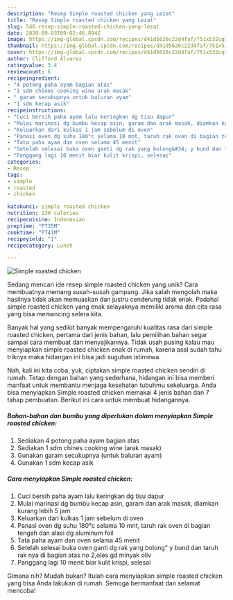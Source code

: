 ```yaml
---
description: "Resep Simple roasted chicken yang Lezat"
title: "Resep Simple roasted chicken yang Lezat"
slug: 546-resep-simple-roasted-chicken-yang-lezat
date: 2020-09-03T09:02:46.894Z
image: https://img-global.cpcdn.com/recipes/d41d5626c22d4faf/751x532cq70/simple-roasted-chicken-foto-resep-utama.jpg
thumbnail: https://img-global.cpcdn.com/recipes/d41d5626c22d4faf/751x532cq70/simple-roasted-chicken-foto-resep-utama.jpg
cover: https://img-global.cpcdn.com/recipes/d41d5626c22d4faf/751x532cq70/simple-roasted-chicken-foto-resep-utama.jpg
author: Clifford Alvarez
ratingvalue: 3.4
reviewcount: 6
recipeingredient:
- "4 potong paha ayam bagian atas"
- "1 sdm chines cooking wine arak masak"
- " garam secukupnya untuk baluran ayam"
- "1 sdm kecap asik"
recipeinstructions:
- "Cuci bersih paha ayam lalu keringkan dg tisu dapur"
- "Mulai marinasi dg bumbu kecap asin, garam dan arak masak, diamkan kurang lebih 5 jam"
- "Keluarkan dari kulkas 1 jam sebelum di oven"
- "Panasi oven dg suhu 180°c selama 10 mnt, taruh rak oven di bagian tengah dan alasi dg aluminum foil"
- "Tata paha ayam dan oven selama 45 menit"
- "Setelah selesai buka oven ganti dg rak yang bolong&#34; y bund dan taruh rak nya di bagian atas no 2,oles gd minyak oliv"
- "Panggang lagi 10 menit biar kulit krispi, selesai"
categories:
- Resep
tags:
- simple
- roasted
- chicken

katakunci: simple roasted chicken 
nutrition: 130 calories
recipecuisine: Indonesian
preptime: "PT35M"
cooktime: "PT41M"
recipeyield: "1"
recipecategory: Lunch

---
```



![Simple roasted chicken](https://img-global.cpcdn.com/recipes/d41d5626c22d4faf/751x532cq70/simple-roasted-chicken-foto-resep-utama.jpg)

Sedang mencari ide resep simple roasted chicken yang unik? Cara membuatnya memang susah-susah gampang. Jika salah mengolah maka hasilnya tidak akan memuaskan dan justru cenderung tidak enak. Padahal simple roasted chicken yang enak selayaknya memiliki aroma dan cita rasa yang bisa memancing selera kita.



Banyak hal yang sedikit banyak mempengaruhi kualitas rasa dari simple roasted chicken, pertama dari jenis bahan, lalu pemilihan bahan segar sampai cara membuat dan menyajikannya. Tidak usah pusing kalau mau menyiapkan simple roasted chicken enak di rumah, karena asal sudah tahu triknya maka hidangan ini bisa jadi suguhan istimewa.


Nah, kali ini kita coba, yuk, ciptakan simple roasted chicken sendiri di rumah. Tetap dengan bahan yang sederhana, hidangan ini bisa memberi manfaat untuk membantu menjaga kesehatan tubuhmu sekeluarga. Anda bisa menyiapkan Simple roasted chicken memakai 4 jenis bahan dan 7 tahap pembuatan. Berikut ini cara untuk membuat hidangannya.

<!--inarticleads1-->

##### Bahan-bahan dan bumbu yang diperlukan dalam menyiapkan Simple roasted chicken:

1. Sediakan 4 potong paha ayam bagian atas
1. Sediakan 1 sdm chines cooking wine (arak masak)
1. Gunakan  garam secukupnya (untuk baluran ayam)
1. Gunakan 1 sdm kecap asik




<!--inarticleads2-->

##### Cara menyiapkan Simple roasted chicken:

1. Cuci bersih paha ayam lalu keringkan dg tisu dapur
1. Mulai marinasi dg bumbu kecap asin, garam dan arak masak, diamkan kurang lebih 5 jam
1. Keluarkan dari kulkas 1 jam sebelum di oven
1. Panasi oven dg suhu 180°c selama 10 mnt, taruh rak oven di bagian tengah dan alasi dg aluminum foil
1. Tata paha ayam dan oven selama 45 menit
1. Setelah selesai buka oven ganti dg rak yang bolong&#34; y bund dan taruh rak nya di bagian atas no 2,oles gd minyak oliv
1. Panggang lagi 10 menit biar kulit krispi, selesai




Gimana nih? Mudah bukan? Itulah cara menyiapkan simple roasted chicken yang bisa Anda lakukan di rumah. Semoga bermanfaat dan selamat mencoba!
